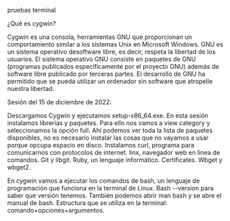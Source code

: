 pruebas terminal

¿Qué es cygwin? 

Cygwin es una consola, herramientas GNU que proporcionan un comportamiento similar a los sistemas Unix en Microsoft Windows. GNU es un sistema operativo desoftware libre, es decir, respeta la libertad de los usuarios. El sistema operativo GNU consiste en paquetes de GNU (programas publicados específicamente por el proyecto GNU) además de software libre publicado por terceras partes. El desarrollo de GNU ha permitido que se pueda utilizar un ordenador sin software que atropelle nuestra libertad.

Sesión del 15 de diciembre de 2022:

Descargamos Cygwin y ejecutamos setup-x86_64.exe. En esta sesión instalamos librerías y paquetes. Para ello nos vamos a view category y seleccionamos la opción full. Ahí podemos ver toda la lista de paquetes disponibles, no es necesario instalar las cosas que no vayamos a usar porque opcupa espacio en disco. Instalamos curl, programa para comunicarnos con protocolos de internet. linx, navegador web en linea de comandos. Git y libgit. Ruby, un lenguaje informático. Certificates. Wbget y wbget2.

En cygwin vamos a ejecutar los comandos de bash, un lenguaje de programación que funciona en la terminal de Linux. Bash --version para saber que versión tenemos. También podemos abrir man bash y se abre el manual de bash. 
Estructura que se utiliza en la terminal: comando+opciones+argumentos.   
